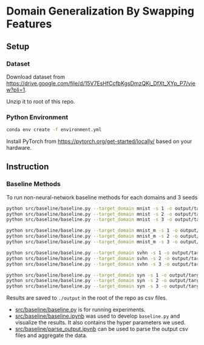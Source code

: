 # Domain Generalization By Swapping Features

## Setup

### Dataset

Download dataset from https://drive.google.com/file/d/15V7EsHfCcfbKgsDmzQKj_DfXt_XYp_P7/view?pli=1. 

Unzip it to root of this repo.

### Python Environment

```bash
conda env create -f environment.yml
```

Install PyTorch from https://pytorch.org/get-started/locally/ based on your hardware.

## Instruction

### Baseline Methods

To run non-neural-network baseline methods for each domains and 3 seeds

```bash
python src/baseline/baseline.py --target_domain mnist -s 1 -o output/target-mnist-seed-1.csv
python src/baseline/baseline.py --target_domain mnist -s 2 -o output/target-mnist-seed-2.csv
python src/baseline/baseline.py --target_domain mnist -s 3 -o output/target-mnist-seed-3.csv

python src/baseline/baseline.py --target_domain mnist_m -s 1 -o output/target-mnist_m-seed-1.csv
python src/baseline/baseline.py --target_domain mnist_m -s 2 -o output/target-mnist_m-seed-2.csv
python src/baseline/baseline.py --target_domain mnist_m -s 3 -o output/target-mnist_m-seed-3.csv

python src/baseline/baseline.py --target_domain svhn -s 1 -o output/target-svhn-seed-1.csv
python src/baseline/baseline.py --target_domain svhn -s 2 -o output/target-svhn-seed-2.csv
python src/baseline/baseline.py --target_domain svhn -s 3 -o output/target-svhn-seed-3.csv

python src/baseline/baseline.py --target_domain syn -s 1 -o output/target-syn-seed-1.csv
python src/baseline/baseline.py --target_domain syn -s 2 -o output/target-syn-seed-2.csv
python src/baseline/baseline.py --target_domain syn -s 3 -o output/target-syn-seed-3.csv
```

Results are saved to `./output` in the root of the repo as csv files.

- [src/baseline/baseline.py](src/baseline/baseline.py) is for running experiments.
- [src/baseline/baseline.ipynb](src/baseline/baseline.ipynb) was used to develop `baseline.py` and visualize the results. It also contains the hyper parameters we used.
- [src/baseline/parse_output.ipynb](src/baseline/parse_output.ipynb) can be used to parse the output csv files and aggregate the data.


